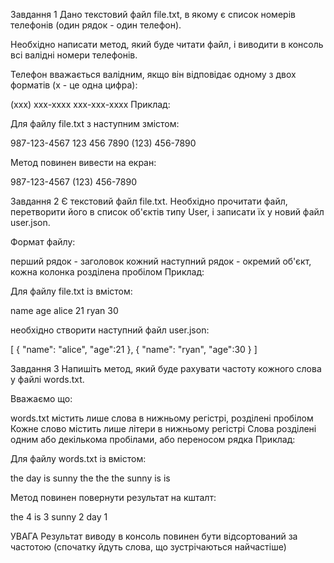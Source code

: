 Завдання 1
Дано текстовий файл file.txt, в якому є список номерів телефонів (один рядок - один телефон).

Необхідно написати метод, який буде читати файл, і виводити в консоль всі валідні номери телефонів.

Телефон вважається валідним, якщо він відповідає одному з двох форматів (x - це одна цифра):

(xxx) xxx-xxxx
xxx-xxx-xxxx
Приклад:

Для файлу file.txt з наступним змістом:

987-123-4567
123 456 7890
(123) 456-7890

Метод повинен вивести на екран:

987-123-4567
(123) 456-7890

Завдання 2
Є текстовий файл file.txt. Необхідно прочитати файл, перетворити його в список об'єктів типу User, і записати їх у новий файл user.json.

Формат файлу:

перший рядок - заголовок
кожний наступний рядок - окремий об'єкт, кожна колонка розділена пробілом
Приклад:

Для файлу file.txt із вмістом:

name age
alice 21
ryan 30

необхідно створити наступний файл user.json:

[
    {
        "name": "alice",
        "age":21
    },
    {
        "name": "ryan",
        "age":30
    }
]

Завдання 3
Напишіть метод, який буде рахувати частоту кожного слова у файлі words.txt.

Вважаємо що:

words.txt містить лише слова в нижньому регістрі, розділені пробілом
Кожне слово містить лише літери в нижньому регістрі
Слова розділені одним або декількома пробілами, або переносом рядка
Приклад:

Для файлу words.txt із вмістом:

the day is sunny the the
the sunny is is

Метод повинен повернути результат на кшталт:

the 4
is 3
sunny 2
day 1

УВАГА
Результат виводу в консоль повинен бути відсортований за частотою (спочатку йдуть слова, що зустрічаються найчастіше)
